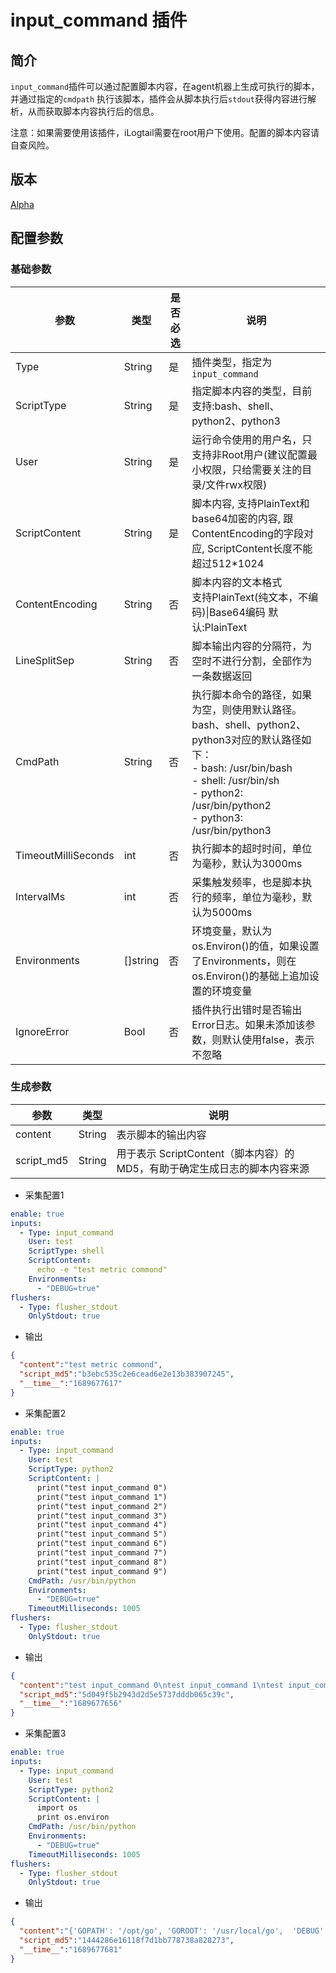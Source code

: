 # input_command 插件

## 简介

`input_command`插件可以通过配置脚本内容，在agent机器上生成可执行的脚本，并通过指定的`cmdpath` 执行该脚本，插件会从脚本执行后`stdout`获得内容进行解析，从而获取脚本内容执行后的信息。

注意：如果需要使用该插件，iLogtail需要在root用户下使用。配置的脚本内容请自查风险。

## 版本

[Alpha](../../stability-level.md)

## 配置参数

### 基础参数

| 参数                  | 类型       | 是否必选 | 说明                                                                                                                                                                             |
|---------------------|----------|------|--------------------------------------------------------------------------------------------------------------------------------------------------------------------------------|
| Type                | String   | 是    | 插件类型，指定为`input_command`                                                                                                                                                        |
| ScriptType          | String   | 是    | 指定脚本内容的类型，目前支持:bash、shell、python2、python3                                                                                                                                      |
| User                | String   | 是    | 运行命令使用的用户名，只支持非Root用户(建议配置最小权限，只给需要关注的目录/文件rwx权限)                                                                                                                              |
| ScriptContent       | String   | 是    | 脚本内容, 支持PlainText和base64加密的内容, 跟ContentEncoding的字段对应, ScriptContent长度不能超过512*1024                                                                                              |
| ContentEncoding     | String   | 否    | 脚本内容的文本格式 <br/> 支持PlainText(纯文本，不编码)\|Base64编码 默认:PlainText                                                                                                                    |
| LineSplitSep        | String   | 否    | 脚本输出内容的分隔符，为空时不进行分割，全部作为一条数据返回                                                                                                                                                 |
| CmdPath             | String   | 否    | 执行脚本命令的路径，如果为空，则使用默认路径。bash、shell、python2、python3对应的默认路径如下：<br/>- bash: /usr/bin/bash<br/>- shell: /usr/bin/sh<br/>- python2: /usr/bin/python2<br/>- python3: /usr/bin/python3 |
| TimeoutMilliSeconds | int      | 否    | 执行脚本的超时时间，单位为毫秒，默认为3000ms                                                                                                                                                      |
| IntervalMs          | int      | 否    | 采集触发频率，也是脚本执行的频率，单位为毫秒，默认为5000ms                                                                                                                                               |
| Environments        | []string | 否    | 环境变量，默认为os.Environ()的值，如果设置了Environments，则在os.Environ()的基础上追加设置的环境变量                                                                                                           |
| IgnoreError         | Bool     | 否    | 插件执行出错时是否输出Error日志。如果未添加该参数，则默认使用false，表示不忽略                                                                                                                                   |

### 生成参数

| 参数         | 类型     | 说明                                             |
|------------|--------|------------------------------------------------|
| content    | String | 表示脚本的输出内容                                      |
| script_md5 | String | 用于表示 ScriptContent（脚本内容）的 MD5，有助于确定生成日志的脚本内容来源 |

* 采集配置1

```yaml
enable: true
inputs:
  - Type: input_command
    User: test
    ScriptType: shell
    ScriptContent:
      echo -e "test metric commond"
    Environments:
      - "DEBUG=true"
flushers:
  - Type: flusher_stdout
    OnlyStdout: true
```

* 输出

```json
{
  "content":"test metric commond",
  "script_md5":"b3ebc535c2e6cead6e2e13b383907245",
  "__time__":"1689677617"
}
```

* 采集配置2

```yaml
enable: true
inputs:
  - Type: input_command
    User: test
    ScriptType: python2
    ScriptContent: |
      print("test input_command 0")
      print("test input_command 1")
      print("test input_command 2")
      print("test input_command 3")
      print("test input_command 4")
      print("test input_command 5")
      print("test input_command 6")
      print("test input_command 7")
      print("test input_command 8")
      print("test input_command 9")
    CmdPath: /usr/bin/python
    Environments:
      - "DEBUG=true"
    TimeoutMilliseconds: 1005
flushers:
  - Type: flusher_stdout
    OnlyStdout: true
```

* 输出

```json
{
  "content":"test input_command 0\ntest input_command 1\ntest input_command 2\ntest input_command 3\ntest input_command 4\ntest input_command 5\ntest input_command 6\ntest input_command 7\ntest input_command 8\ntest input_command 9",
  "script_md5":"5d049f5b2943d2d5e5737dddb065c39c",
  "__time__":"1689677656"
}
```

* 采集配置3

```yaml
enable: true
inputs:
  - Type: input_command
    User: test
    ScriptType: python2
    ScriptContent: |
      import os
      print os.environ
    CmdPath: /usr/bin/python
    Environments:
      - "DEBUG=true"
    TimeoutMilliseconds: 1005
flushers:
  - Type: flusher_stdout
    OnlyStdout: true
```

* 输出

```json
{
  "content":"{'GOPATH': '/opt/go', 'GOROOT': '/usr/local/go',  'DEBUG': 'true', xxxxx(省略后面内容）}",
  "script_md5":"1444286e16118f7d1bb778738a828273",
  "__time__":"1689677681"
}
```

